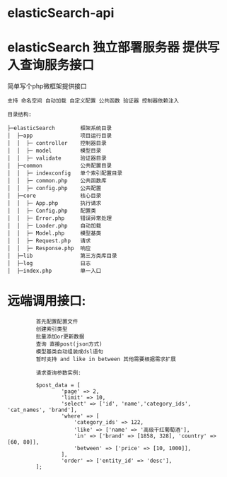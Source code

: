 # elasticSearch-api

# elasticSearch 独立部署服务器  提供写入查询服务接口

 简单写个php微框架提供接口

    支持 命名空间 自动加载 自定义配置 公共函数 验证器 控制器依赖注入

    目录结构:

    ├─elasticSearch        框架系统目录
    │  ├─app               项目运行目录
    │  │  ├─ controller    控制器目录
    │  │  ├─ model         模型目录
    │  │  ├─ validate      验证器目录
    │  ├─common            公共配置目录
    │  │  ├─ indexconfig   单个索引配置目录
    │  │  ├─ common.php    公共函数库
    │  │  ├─ config.php    公共配置
    │  ├─core              核心目录
    │  │  ├─ App.php       执行请求
    │  │  ├─ Config.php    配置类
    │  │  ├─ Error.php     错误异常处理
    │  │  ├─ Loader.php    自动加载
    │  │  ├─ Model.php     模型基类
    │  │  ├─ Request.php   请求
    │  │  ├─ Response.php  响应
    │  ├─lib               第三方类库目录
    │  ├─log               日志
    │  ├─index.php         单一入口




 #  远端调用接口:

             首先配置配置文件
             创建索引类型
             批量添加or更新数据
             查询 直接post(json方式)
             模型基类自动组装成dsl语句
             暂时支持 and like in between 其他需要根据需求扩展

             请求查询参数实例:

             $post_data = [
                     'page' => 2,
                     'limit' => 10,
                     'select' => ['id', 'name','category_ids', 'cat_names', 'brand'],
                     'where' => [
                         'category_ids' => 122,
                         'like' => ['name' => '高级干红葡萄酒'],
                         'in' => ['brand' => [1858, 328], 'country' => [60, 80]],
                         'between' => ['price' => [10, 1000]],
                     ],
                     'order' => ['entity_id' => 'desc'],
             ];
